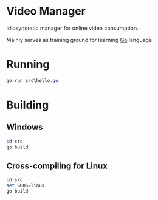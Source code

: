 # Video Manager

Idiosyncratic manager for online video consumption.

Mainly serves as training ground for learning [Go](https://go.dev/) language

# Running

```powershell
go run src\hello.go
```

# Building

## Windows

```powershell
cd src
go build
```

## Cross-compiling for Linux

```powershell
cd src
set GOOS=linux
go build
```
